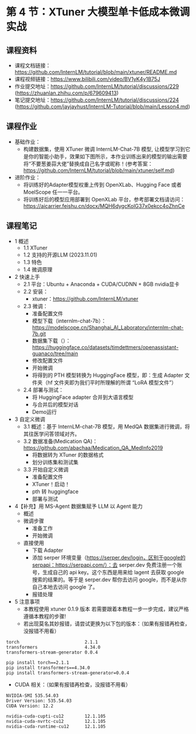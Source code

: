 # 第 4 节：XTuner 大模型单卡低成本微调实战

## 课程资料
- 课程文档链接：https://github.com/InternLM/tutorial/blob/main/xtuner/README.md
- 课程视频链接：https://www.bilibili.com/video/BV1yK4y1B75J
- 作业提交地址：https://github.com/InternLM/tutorial/discussions/229 (https://zhuanlan.zhihu.com/p/679609413)
- 笔记提交地址：https://github.com/InternLM/tutorial/discussions/224 (https://github.com/jayjayhust/InternLM-Tutorial/blob/main/Lesson4.md)

## 课程作业
- 基础作业：
  - 构建数据集，使用 XTuner 微调 InternLM-Chat-7B 模型, 让模型学习到它是你的智能小助手，效果如下图所示，本作业训练出来的模型的输出需要将“不要葱姜蒜大佬”替换成自己名字或昵称！(参考答案：https://github.com/InternLM/tutorial/blob/main/xtuner/self.md)
- 进阶作业：
  - 将训练好的Adapter模型权重上传到 OpenXLab、Hugging Face 或者 MoelScope 任一一平台。
  - 将训练好后的模型应用部署到 OpenXLab 平台，参考部署文档请访问：https://aicarrier.feishu.cn/docx/MQH6dygcKolG37x0ekcc4oZhnCe

## 课程笔记
- 1 概述
  - 1.1 XTuner
  - 1.2 支持的开源LLM (2023.11.01)
  - 1.3 特色
  - 1.4 微调原理
- 2 快速上手
  - 2.1 平台：Ubuntu + Anaconda + CUDA/CUDNN + 8GB nvidia显卡
  - 2.2 安装：
    - xtuner：https://github.com/InternLM/xtuner
  - 2.3 微调：
    - 准备配置文件
    - 模型下载（internlm-chat-7b）：https://modelscope.cn/Shanghai_AI_Laboratory/internlm-chat-7b.git
    - 数据集下载（）：https://huggingface.co/datasets/timdettmers/openassistant-guanaco/tree/main
    - 修改配置文件
    - 开始微调
    - 将得到的 PTH 模型转换为 HuggingFace 模型，即：生成 Adapter 文件夹（hf 文件夹即为我们平时所理解的所谓 “LoRA 模型文件”）
  - 2.4 部署与测试：
    - 将 HuggingFace adapter 合并到大语言模型
    - 与合并后的模型对话
    - Demo运行
- 3 自定义微调
  - 3.1 概述：基于 InternLM-chat-7B 模型，用 MedQA 数据集进行微调，将其往医学问答领域对齐。
  - 3.2 数据准备(Medication QA)：https://github.com/abachaa/Medication_QA_MedInfo2019
    - 将数据转为 XTuner 的数据格式
    - 划分训练集和测试集
  - 3.3 开始自定义微调
    - 准备配置文件
    - XTuner！启动！
    - pth 转 huggingface
    - 部署与测试
- 4【补充】用 MS-Agent 数据集赋予 LLM 以 Agent 能力
  - 概述
  - 微调步骤
    - 准备工作
    - 开始微调
  - 直接使用
    - 下载 Adapter
    - 添加 serper 环境变量（https://serper.dev/login，区别于google的serpapi：https://serpapi.com/）：去 serper.dev 免费注册一个账号，生成自己的 api key。这个东西是用来给 lagent 去获取 google 搜索的结果的。等于是 serper.dev 帮你去访问 google，而不是从你自己本地去访问 google 了。
    - 报错处理
- 5 注意事项
  - 本教程使用 xtuner 0.1.9 版本 若需要跟着本教程一步一步完成，建议严格遵循本教程的步骤!
  - 若出现莫名其妙报错，请尝试更换为以下包的版本：（如果有报错再检查，没报错不用看）
```
torch                         2.1.1
transformers                  4.34.0
transformers-stream-generator 0.0.4

pip install torch==2.1.1
pip install transformers==4.34.0
pip install transformers-stream-generator=0.0.4
```
  - CUDA 相关：（如果有报错再检查，没报错不用看）
```
NVIDIA-SMI 535.54.03              
Driver Version: 535.54.03    
CUDA Version: 12.2

nvidia-cuda-cupti-cu12        12.1.105
nvidia-cuda-nvrtc-cu12        12.1.105
nvidia-cuda-runtime-cu12      12.1.105
```